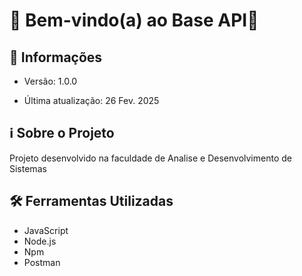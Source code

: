 # 🎉 Bem-vindo(a) ao Base API🚀 

## 📢 Informações

- Versão: 1.0.0

- Última atualização: 26 Fev. 2025

## ℹ️ Sobre o Projeto

Projeto desenvolvido na faculdade de Analise e Desenvolvimento de Sistemas

## 🛠️ Ferramentas Utilizadas

- JavaScript
- Node.js
- Npm
- Postman
